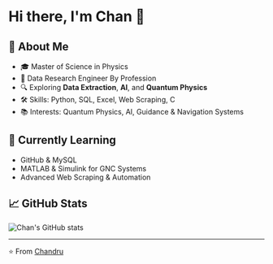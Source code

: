 # Hi there, I'm Chan 👋

## 🚀 About Me
- 🎓 Master of Science in Physics
- 💼 Data Research Engineer By Profession 
- 🔍 Exploring **Data Extraction**, **AI**, and **Quantum Physics**
- 🛠 Skills: Python, SQL, Excel, Web Scraping, C
- 📚 Interests: Quantum Physics, AI, Guidance & Navigation Systems

## 🌱 Currently Learning
- GitHub & MySQL
- MATLAB & Simulink for GNC Systems
- Advanced Web Scraping & Automation

## 📈 GitHub Stats
![Chan's GitHub stats](https://github-readme-stats.vercel.app/api?username=P-Chandru&show_icons=true&theme=radical)

---

⭐️ From [Chandru](https://github.com/P-Chandru)
